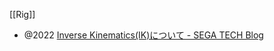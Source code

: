 [[Rig]]

- @2022 [Inverse Kinematics(IK)について - SEGA TECH Blog](https://techblog.sega.jp/entry/sega_inverse_kinematics202210)
